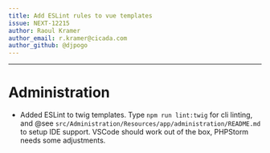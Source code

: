 ```yaml
---
title: Add ESLint rules to vue templates
issue: NEXT-12215
author: Raoul Kramer
author_email: r.kramer@cicada.com 
author_github: @djpogo
---
```

___
# Administration
* Added ESLint to twig templates. Type `npm run lint:twig` for cli linting, and @see `src/Administration/Resources/app/administration/README.md` to setup IDE support. VSCode should work out of the box, PHPStorm needs some adjustments.
